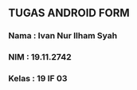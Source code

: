 ## TUGAS ANDROID FORM

### Nama    : Ivan Nur Ilham Syah
### NIM : 19.11.2742
### Kelas   : 19 IF 03

